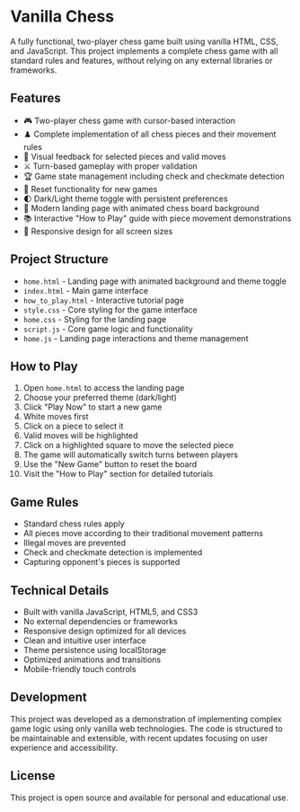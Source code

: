 # Vanilla Chess

A fully functional, two-player chess game built using vanilla HTML, CSS, and JavaScript. This project implements a complete chess game with all standard rules and features, without relying on any external libraries or frameworks.

## Features

- 🎮 Two-player chess game with cursor-based interaction
- ♟️ Complete implementation of all chess pieces and their movement rules
- 🎯 Visual feedback for selected pieces and valid moves
- ⚔️ Turn-based gameplay with proper validation
- 🏆 Game state management including check and checkmate detection
- 🔄 Reset functionality for new games
- 🌓 Dark/Light theme toggle with persistent preferences
- 🎨 Modern landing page with animated chess board background
- 📚 Interactive "How to Play" guide with piece movement demonstrations
- 📱 Responsive design for all screen sizes

## Project Structure

- `home.html` - Landing page with animated background and theme toggle
- `index.html` - Main game interface
- `how_to_play.html` - Interactive tutorial page
- `style.css` - Core styling for the game interface
- `home.css` - Styling for the landing page
- `script.js` - Core game logic and functionality
- `home.js` - Landing page interactions and theme management

## How to Play

1. Open `home.html` to access the landing page
2. Choose your preferred theme (dark/light)
3. Click "Play Now" to start a new game
4. White moves first
5. Click on a piece to select it
6. Valid moves will be highlighted
7. Click on a highlighted square to move the selected piece
8. The game will automatically switch turns between players
9. Use the "New Game" button to reset the board
10. Visit the "How to Play" section for detailed tutorials

## Game Rules

- Standard chess rules apply
- All pieces move according to their traditional movement patterns
- Illegal moves are prevented
- Check and checkmate detection is implemented
- Capturing opponent's pieces is supported

## Technical Details

- Built with vanilla JavaScript, HTML5, and CSS3
- No external dependencies or frameworks
- Responsive design optimized for all devices
- Clean and intuitive user interface
- Theme persistence using localStorage
- Optimized animations and transitions
- Mobile-friendly touch controls

## Development

This project was developed as a demonstration of implementing complex game logic using only vanilla web technologies. The code is structured to be maintainable and extensible, with recent updates focusing on user experience and accessibility.

## License

This project is open source and available for personal and educational use. 